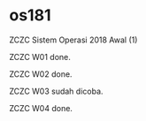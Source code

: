 # os181
ZCZC Sistem Operasi 2018 Awal (1)

ZCZC W01 done.

ZCZC W02 done.

ZCZC W03 sudah dicoba.

ZCZC W04 done.
